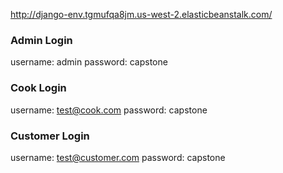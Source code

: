 http://django-env.tgmufqa8jm.us-west-2.elasticbeanstalk.com/

### Admin Login
username: admin
password: capstone

### Cook Login
username: test@cook.com
password: capstone

### Customer Login
username: test@customer.com
password: capstone

